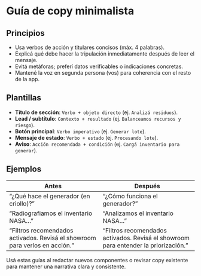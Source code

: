 # Guía de copy minimalista

## Principios

- Usa verbos de acción y titulares concisos (máx. 4 palabras).
- Explicá qué debe hacer la tripulación inmediatamente después de leer el
  mensaje.
- Evitá metáforas; preferí datos verificables o indicaciones concretas.
- Mantené la voz en segunda persona (vos) para coherencia con el resto de la app.

## Plantillas

- **Título de sección**: `Verbo + objeto directo` (ej. `Analizá residuos`).
- **Lead / subtítulo**: `Contexto + resultado` (ej. `Balanceamos recursos y riesgo`).
- **Botón principal**: `Verbo imperativo` (ej. `Generar lote`).
- **Mensaje de estado**: `Verbo + estado` (ej. `Procesando lote`).
- **Aviso**: `Acción recomendada + condición` (ej. `Cargá inventario para generar`).

## Ejemplos

| Antes | Después |
| --- | --- |
| “¿Qué hace el generador (en criollo)?” | “¿Cómo funciona el generador?” |
| “Radiografiamos el inventario NASA…” | “Analizamos el inventario NASA…” |
| “Filtros recomendados activados. Revisá el showroom para verlos en acción.” | “Filtros recomendados activados. Revisá el showroom para entender la priorización.” |

Usá estas guías al redactar nuevos componentes o revisar copy existente para
mantener una narrativa clara y consistente.
